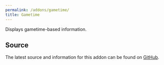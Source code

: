 ```yaml
---
permalink: /addons/gametime/
title: Gametime
---
```


Displays gametime-based information.

## Source
The latest source and information for this addon can be found on [GitHub](https://github.com/Windower/Lua/tree/live/addons/gametime).